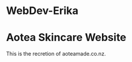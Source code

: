 # WebDev-Erika

Aotea Skincare Website
======================

This is the recretion of aoteamade.co.nz. 
